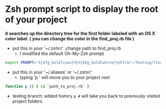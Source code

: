 # Zsh prompt script to display the root of your project


 **it searches up the directory tree for the first folder labeled with**
 **an OS X color label. ( you can change the color in the find_proj.rb file )**

* put this in your '~/.zshrc' ,change path to find_proj.rb
    * I modified the default Oh-My-Zsh prompt

```zsh
export PROMPT='%{$fg_bold[cyan]%}%{$bg_bold[white]%}PJ($(~/Testing/find_proj.rb))%{$bg_bold[default]%}%{$fg_bold[green]%}%p %{$fg[cyan]%}%c %{$fg_bold[blue]%}$(git_prompt_info)%{$fg_bold[blue]%} % %{$reset_color%}'
```

* put this in your '~/.aliases' or '~/.zshrc'
    * typing 'p <CR>' will move you to your project root

```zsh
function p () { cd `path_to_proj.rb` }
```

- testing branch: added history ```p #``` will take you back to previously visited project folders
